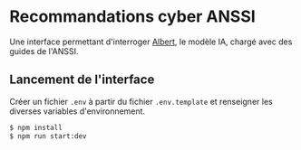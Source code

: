 # Recommandations cyber ANSSI

Une interface permettant d'interroger [Albert](https://albert.etalab.gouv.fr), le modèle IA, chargé avec des guides de l'ANSSI.


## Lancement de l'interface

Créer un fichier `.env` à partir du fichier `.env.template` et renseigner les diverses variables d'environnement.

```sh
$ npm install
$ npm run start:dev
```
